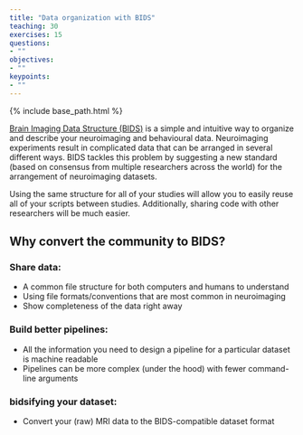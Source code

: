 ```yaml
---
title: "Data organization with BIDS"
teaching: 30
exercises: 15
questions:
- ""
objectives:
- ""
keypoints:
- ""
---
```


{% include base_path.html %}

[Brain Imaging Data Structure (BIDS)](https://bids.neuroimaging.io/specification) is a simple and intuitive way to organize and describe your neuroimaging and behavioural data. Neuroimaging experiments result in complicated data that can be arranged in several different ways. BIDS tackles this problem by suggesting a new standard (based on consensus from multiple researchers across the world) for the arrangement of neuroimaging datasets.

Using the same structure for all of your studies will allow you to easily reuse all of your scripts between studies. Additionally, sharing code with other researchers will be much easier.

## Why convert the community to BIDS?

### Share data:
- A common file structure for both computers and humans to understand
- Using file formats/conventions that are most common in neuroimaging
- Show completeness of the data right away

### Build better pipelines:
- All the information you need to design a pipeline for a particular dataset is machine readable
- Pipelines can be more complex (under the hood) with fewer command-line arguments

### bidsifying your dataset:
- Convert your (raw) MRI data to the BIDS-compatible dataset format
